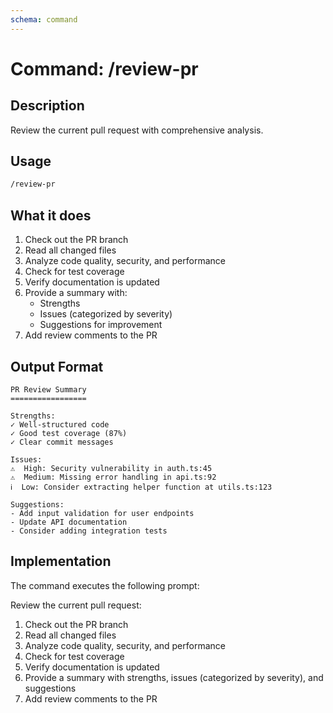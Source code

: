 ```yaml
---
schema: command
---
```


# Command: /review-pr

## Description
Review the current pull request with comprehensive analysis.

## Usage
```bash
/review-pr
```

## What it does

1. Check out the PR branch
2. Read all changed files
3. Analyze code quality, security, and performance
4. Check for test coverage
5. Verify documentation is updated
6. Provide a summary with:
   - Strengths
   - Issues (categorized by severity)
   - Suggestions for improvement
7. Add review comments to the PR

## Output Format

```
PR Review Summary
=================

Strengths:
✓ Well-structured code
✓ Good test coverage (87%)
✓ Clear commit messages

Issues:
⚠️  High: Security vulnerability in auth.ts:45
⚠️  Medium: Missing error handling in api.ts:92
ℹ️  Low: Consider extracting helper function at utils.ts:123

Suggestions:
- Add input validation for user endpoints
- Update API documentation
- Consider adding integration tests
```

## Implementation

The command executes the following prompt:

Review the current pull request:

1. Check out the PR branch
2. Read all changed files
3. Analyze code quality, security, and performance
4. Check for test coverage
5. Verify documentation is updated
6. Provide a summary with strengths, issues (categorized by severity), and suggestions
7. Add review comments to the PR
